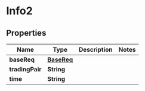 
# Info2

## Properties
Name | Type | Description | Notes
------------ | ------------- | ------------- | -------------
**baseReq** | [**BaseReq**](BaseReq.md) |  | 
**tradingPair** | **String** |  | 
**time** | **String** |  | 



